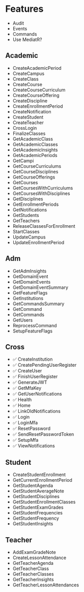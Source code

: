 # Features

- Audit
- Events
- Commands
- Use MediatR?

## Academic

- CreateAcademicPeriod
- CreateCampus
- CreateClass
- CreateCourse
- CreateCourseCurriculum
- CreateCourseOffering
- CreateDiscipline
- CreateEnrollmentPeriod
- CreateNotification
- CreateStudent
- CreateTeacher
- CrossLogin
- FinalizeClasses
- GetAcademicClass
- GetAcademicClasses
- GetAcademicInsights
- GetAcademicPeriods
- GetCampi
- GetCourseCurriculums
- GetCourseDisciplines
- GetCourseOfferings
- GetCourses
- GetCoursesWithCurriculums
- GetCoursesWithDisciplines
- GetDisciplines
- GetEnrollmentPeriods
- GetNotifications
- GetStudents
- GetTeachers
- ReleaseClassesForEnrollment
- StartClasses
- UpdateCampus
- UpdateEnrollmentPeriod

## Adm

- GetAdmInsights
- GetDomainEvent
- GetDomainEvents
- GetDomainEventSummary
- GetFeatureFlags
- GetInstitutions
- GetCommandsSummary
- GetCommand
- GetCommands
- GetUsers
- ReprocessCommand
- SetupFeatureFlags

## Cross

- ✅ CreateInstitution
- ✅ CreatePendingUserRegister
- ✅ CreateUser
- ✅ FinishUserRegister
- ✅ GenerateJWT
- ✅ GetMfaKey
- ✅ GetUserNotifications
- ✅ Health
- ✅ Home
- ✅ LinkOldNotifications
- ✅ Login
- ✅ LoginMfa
- ✅ ResetPassword
- ✅ SendResetPasswordToken
- ✅ SetupMfa
- ✅ ViewNotifications

## Student

- CreateStudentEnrollment
- GetCurrentEnrollmentPeriod
- GetStudentAgenda
- GetStudentAverageNote
- GetStudentDisciplines
- GetStudentEnrollmentClasses
- GetStudentExamGrades
- GetStudentFrequencies
- GetStudentFrequency
- GetStudentInsights

## Teacher

- AddExamGradeNote
- CreateLessonAttendance
- GetTeacherAgenda
- GetTeacherClass
- GetTeacherClasses
- GetTeacherInsights
- GetTeacherLessonAttendances
